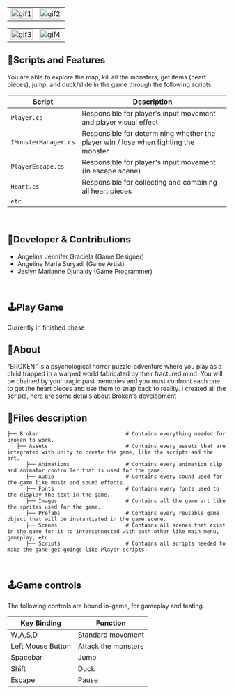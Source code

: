 <table>
  <tr>
    <td align="left" width="50%">
      <img width="100%" alt="gif1" src="https://github.com/user-attachments/assets/c9df2f00-4764-407b-8b86-9079a298063f">
    </td>
    <td align="right" width="50%">
      <img width="100%" alt="gif2" src="https://github.com/user-attachments/assets/67a338e3-8d7b-462f-9229-581a31ebed1f">
    </td>
  </tr>
</table>
<table>
  <tr>
    <td align="left" width="50%">
      <img width="100%" alt="gif3" src="https://github.com/user-attachments/assets/05ec8def-71b0-4ab0-a24a-a29a0252ecf9">
    </td>
    <td align="right" width="50%">
      <img width="100%" alt="gif4" src="https://github.com/user-attachments/assets/7f8d8492-51fd-4dbd-a7fe-df933e68d8c1">
    </td>
  </tr>
</table>

##  📜Scripts and Features

You are able to explore the map, kill all the monsters, get items (heart pieces), jump, and duck/slide in the game through the following scripts.

|  Script       | Description                                                  |
| ------------------- | ------------------------------------------------------------ |
| `Player.cs` | Responsible for player's input movement and player visual effect |
| `IMonsterManager.cs` | Responsible for determining whether the player win / lose when fighting the monster |
| `PlayerEscape.cs`  | Responsible for player's input movement (in escape scene) |
| `Heart.cs`  | Responsible for collecting and combining all heart pieces |
| `etc`  | |

<br>

## 👤Developer & Contributions
- Angelina Jennifer Graciela (Game Designer)
- Angeline Maria Suryadi (Game Artist)
- Jeslyn Marianne Djunaidy (Game Programmer)
<br>

## 🕹️Play Game
Currently in finished phase
<br>

## 🔴About
“BROKEN” is a psychological horror puzzle-adventure where you play as a child trapped in a warped world fabricated by their fractured mind. You will be chained by your tragic past memories and you must confront each one to get the heart pieces and use them to snap back to reality. I created all the scripts, here are some details about Broken's development
<br>

## 📂Files description

```
├── Broken                            # Contains everything needed for Broken to work.
   ├── Assets                         # Contains every assets that are integrated with unity to create the game, like the scripts and the art.
      ├── Animations                  # Contains every animation clip and animator controller that is used for the game.
      ├── Audio                       # Contains every sound used for the game like music and sound effects.
      ├── Fonts                       # Contains every fonts used to the display the text in the game.
      ├── Images                      # Contains all the game art like the sprites used for the game.
      ├── Prefabs                     # Contains every reusable game object that will be instantiated in the game scene.
      ├── Scenes                      # Contains all scenes that exist in the game for it to interconnected with each other like main_menu, gameplay, etc
      ├── Scripts                     # Contains all scripts needed to make the gane get goings like Player scripts.
```
      

<br>

## 🕹️Game controls

The following controls are bound in-game, for gameplay and testing.

| Key Binding       | Function          |
| ----------------- | ----------------- |
| W,A,S,D           | Standard movement |
| Left Mouse Button             | Attack the monsters           |
| Spacebar             | Jump           |
| Shift             | Duck           |
| Escape             | Pause           |
<br>
